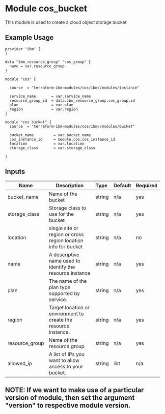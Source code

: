 # Module cos_bucket

This module is used to create a cloud object storage bucket

## Example Usage
```
provider "ibm" {
}

data "ibm_resource_group" "cos_group" {
  name = var.resource_group
}

module "cos" {

  source  = "terraform-ibm-modules/cos/ibm//modules/instance"

  service_name       = var.service_name
  resource_group_id  = data.ibm_resource_group.cos_group.id
  plan               = var.plan
  region             = var.region
}

module "cos_bucket" {
  source  = "terraform-ibm-modules/cos/ibm//modules/bucket"

  bucket_name         = var.bucket_name
  cos_instance_id     = module.cos.cos_instance_id
  location            = var.location
  storage_class       = var.storage_class

}
```

<!-- BEGINNING OF PRE-COMMIT-TERRAFORM DOCS HOOK -->
## Inputs


| Name            | Description                                                      | Type   | Default | Required |
|-----------------|------------------------------------------------------------------|:-------|---------|----------|
| bucket\_name    | Name of the bucket                                               | string | n/a     | yes      |
| storage\_class  | Storage class to use for the bucket                              | string | n/a     | yes      |
| location        | single site or region or cross region location info for bucket   | string | n/a     | no       |
| name            | A descriptive name used to identify the resource instance        | string | n/a     | yes      |
| plan            | The name of the plan type supported by service.                  | string | n/a     | yes      |
| region          | Target location or environment to create the resource instance.  | string | n/a     | yes      |
| resource\_group | Name of the resource group                                       | string | n/a     | yes      |
| allowed_ip      | A list of IPs you want to allow access to your bucket.  | string | list   | n/a     | no       |

## NOTE: If we want to make use of a particular version of module, then set the argument "version" to respective module version.
